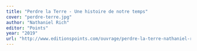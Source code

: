 ```yaml
---
title: "Perdre la Terre - Une histoire de notre temps"
cover: "perdre-terre.jpg"
author: "Nathaniel Rich"
editor: "Points"
year: "2019"
url: "http://www.editionspoints.com/ouvrage/perdre-la-terre-nathaniel-rich/9782757884225"
---
```

